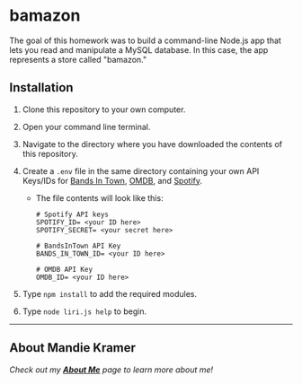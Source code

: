 # bamazon

The goal of this homework was to build a command-line Node.js app that lets you read and manipulate a MySQL database. In this case, the app represents a store called "bamazon." 

## Installation

1. Clone this repository to your own computer.
1. Open your command line terminal.
1. Navigate to the directory where you have downloaded the contents of this repository.
1. Create a `.env` file in the same directory containing your own API Keys/IDs for [Bands In Town](http://www.artists.bandsintown.com/bandsintown-api), [OMDB](http://www.omdbapi.com), and [Spotify](https://developer.spotify.com/my-applications/#!/applications/create).

    - The file contents will look like this:
      ````
      # Spotify API keys
      SPOTIFY_ID= <your ID here>
      SPOTIFY_SECRET= <your secret here>

      # BandsInTown API Key
      BANDS_IN_TOWN_ID= <your ID here>

      # OMDB API Key
      OMDB_ID= <your ID here>
      ````

1. Type `npm install` to add the required modules.
1. Type `node liri.js help` to begin.

----

## About Mandie Kramer
*Check out my [**About Me**](https://impunityjainne.github.io/Bootstrap-Portfolio/) page to learn more about me!*
